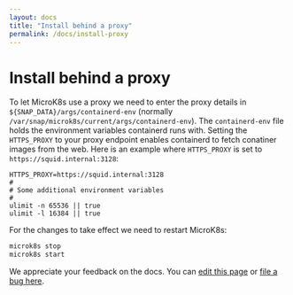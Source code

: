 ```yaml
---
layout: docs
title: "Install behind a proxy"
permalink: /docs/install-proxy
---
```


# Install behind a proxy

To let MicroK8s use a proxy we need to enter the proxy details in
`${SNAP_DATA}/args/containerd-env` (normally `/var/snap/microk8s/current/args/containerd-env`). The `containerd-env` file holds the environment variables containerd runs with. Setting the `HTTPS_PROXY` to your proxy endpoint enables containerd to fetch conatiner images from the web. Here is an example where `HTTPS_PROXY` is set to `https://squid.internal:3128`:

```
HTTPS_PROXY=https://squid.internal:3128
#
# Some additional environment variables
#
ulimit -n 65536 || true
ulimit -l 16384 || true
```

For the changes to take effect we need to restart MicroK8s:

```bash
microk8s stop
microk8s start
```

<!-- FEEDBACK -->
<div class="p-notification--information">
  <p class="p-notification__response">
    We appreciate your feedback on the docs. You can
    <a href="https://github.com/canonical-web-and-design/microk8s.io/edit/master/docs/install-proxy.md" class="p-notification__action">edit this page</a> 
    or
    <a href="https://github.com/canonical-web-and-design/microk8s.io/issues/new" class="p-notification__action">file a bug here</a>.
  </p>
</div>
